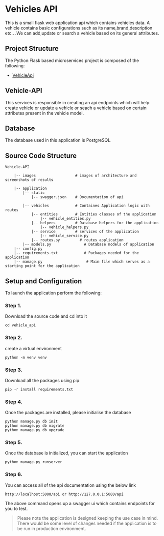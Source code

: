 # Vehicles API
This is a small flask web application api which contains vehicles data. A vehicle contains basic configurations such as its name,brand,description etc.. .We can add,update or search a vehicle based on its general attributes.

## Project Structure
The Python Flask based microservices project is composed of the following: 

* [VehicleApi](#Vehicle-API)

## Vehicle-API

This services is responsible in creating an api endpoints which will help create vehicle or update a vehicle or seach a vehicle based on certain attributes present in the vehicle model.

## Database
The database used in this application is PostgreSQL.

## Source Code Structure
```
Vehicle-API
	
	|-- images                  # images of architecture and screenshots of results
	
	|-- application                  	
		|-- static
		    |-- swagger.json    # Documentation of api    
			
		|-- vehicles			# Containes Application logic with routes
			|-- entities        # Entities classes of the application
				|-- vehicle_entities.py
			|-- helpers         # Database helpers for the application
				|-- vehicle_helpers.py
			|-- service         # services of the application 
				|-- vehicle_service.py
			|-- routes.py         # routes application
		|-- models.py         		# Database models of application
	|-- config.py	
	|-- requirements.txt            # Packages needed for the application
	|-- manage.py                    # Main file which serves as a starting point for the application
```
## Setup and Configuration
To launch the application perform the following:

### Step 1.
Download the source code and cd into it
```
cd vehicle_api
```
### Step 2.
create a virtual environment
```
python -m venv venv
```
### Step 3.
Download all the packages using pip
```
pip -r install requirements.txt
```
### Step 4.
Once the packages are installed, please initialise the database
```
python manage.py db init
python manage.py db migrate
python manage.py db upgrade
```
### Step 5.
Once the database is initialized, you can start the application
```
python manage.py runserver
```
### Step 6.
You can access all of the api documentation using the below link
```
http://localhost:5000/api or http://127.0.0.1:5000/api
```
The above command opens up a swagger ui which contains endpoints for you to test.

> Please note the application is designed keeping the use case in mind. There would be some level of changes needed if the application is to be run in production environment.
